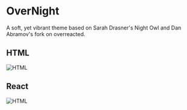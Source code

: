 # OverNight

A soft, yet vibrant theme based on Sarah Drasner's Night Owl and Dan Abramov's fork on overreacted.

## HTML

![HTML](https://github.com/cevr/overnight/blob/master/screenshots/html.png)

## React

![HTML](https://github.com/cevr/overnight/blob/master/screenshots/react.png)
